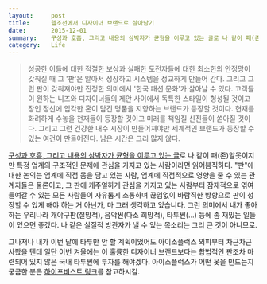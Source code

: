 ```yaml
---
layout:     post
title:      헬조선에서 디자이너 브랜드로 살아남기
date:       2015-12-01
summary:    구성과 호흡, 그리고 내용의 삼박자가 균형을 이루고 있는 글로 나 같이 패(존)알못이지만 특정 업계의 구조적인 문제에 관심을 가지고 있는 사람이라면 읽어봄직하다.
category:	Life
---
```


> 성공한 이들에 대한 적절한 보상과 실패한 도전자들에 대한 최소한의 안정망이 갖춰질 때 그 '판'은 알아서 성장하고 시스템을 정교하게 만들어 간다. 그리고 그런 판이 갖춰져야만 진정한 의미에서 '한국 패션 문화'가 살아날 수 있다. 고객들이 원하는 니즈와 디자이너들의 제안 사이에서 독특한 스타일이 형성될 것이고 장인 정신에 입각한 혼이 담긴 명품을 지향하는 브랜드가 등장할 것이다. 현재를 화려하게 수놓을 천재들이 등장할 것이고 미래를 책임질 신진들이 쏟아질 것이다. 그리고 그런 건강한 내수 시장이 만들어져야만 세계적인 브랜드가 등장할 수 있는 여건이 만들어진다. 남은 시간은 그리 많지 않다.

[구성과 호흡, 그리고 내용의 삼박자가 균형을 이루고 있는 글](http://www.huffingtonpost.kr/e-gaang-yl/story_b_8679426.html)로 나 같이 패(존)알못이지만 특정 업계의 구조적인 문제에 관심을 가지고 있는 사람이라면 읽어봄직하다. "판"에 대한 논의는 업계에 직접 몸을 담고 있는 사람, 업계에 직접적으로 영향을 줄 수 있는 관계자들은 물론이고, 그 판에 캐주얼하게 관심을 가지고 있는 사람부터 잠재적으로 엮여들여갈 수 있는 모든 사람들이 자유롭게 소통하며 끊임없이 바람직한 방향으로 판이 성장할 수 있게 해야 하는 거 아닌가, 마 그래 생각하고 있습니다. 그런 의미에서 내가 좋아하는 우리나라 개야구판(절망적), 음악씬(다소 희망적), 타투씬(...) 등에 좀 재밌는 일들이 있으면 좋겠다. 나 같은 실질적 방관자가 낼 수 있는 목소리는 그리 큰 것이 아니므로.

그나저나 내가 이번 달에 타투만 안 할 계획이었어도 아이소플럭스 외피부터 차근차근 사봤을 텐데 일단 이번 겨울에는 이 훌륭한 디자이너 브랜드보다는 합법적인 판조차 마련되어 있지 않은 국내 타투씬에 투자를 해야겠다. 아이소플럭스가 어떤 옷을 만드는지 궁금한 분은 [하이프비스트 링크](http://hypebeast.com/2015/1/isoflx-capsule-collection)를 참고하시길.
